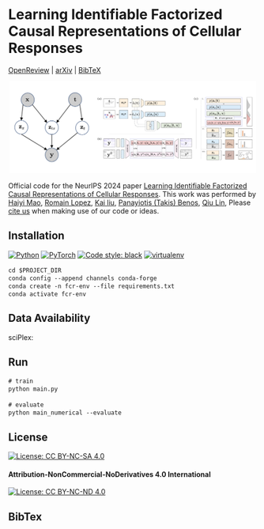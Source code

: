 # Learning Identifiable Factorized Causal Representations of Cellular Responses

[OpenReview](https://openreview.net/forum?id=AhlaBDHMQh) |
[arXiv](https://arxiv.org/abs/***) |
[BibTeX](#bibtex)

<p align="center">
    <img alt="Learning Identifiable Factorized Causal Representations of Cellular Responses" src="assets/examples.png" width="500">
</p>

Official code for the NeurIPS 2024 paper [ Learning Identifiable Factorized Causal Representations of Cellular Responses](https://openreview.net/forum?id=AhlaBDHMQh). This work was performed by
[Haiyi Mao](https://harrymao1011.github.io/),
[Romain Lopez](https://romain-lopez.github.io/),
[Kai liu](),
[Panayiotis (Takis) Benos](),
[Qiu Lin](https://lquvatexas.github.io/),
Please [cite us](#bibtex) when making use of our code or ideas.

## Installation
<p align="left">
    <a href="https://www.python.org/downloads/"><img alt="Python" src="https://img.shields.io/badge/python-3.9-blue.svg"></a>
    <a href="https://pytorch.org/get-started/previous-versions/"><img alt="PyTorch" src="https://img.shields.io/badge/PyTorch-1.3.1-orange.svg"></a>
    <a href="https://black.readthedocs.io/en/stable/"><img alt="Code style: black" src="https://img.shields.io/badge/code%20style-black-000000.svg"></a>
    <a href="https://anaconda.org/anaconda/conda"><img alt="virtualenv" src="https://img.shields.io/badge/virtualenv-conda-green.svg"></a>
</p>

```shell
cd $PROJECT_DIR
conda config --append channels conda-forge
conda create -n fcr-env --file requirements.txt
conda activate fcr-env
```


## Data Availability
sciPlex: 


## Run
```shell
# train
python main.py

# evaluate
python main_numerical --evaluate
```

## License
[![License: CC BY-NC-SA 4.0](https://img.shields.io/badge/License-CC_BY--NC--SA_4.0-lightgrey.svg)](https://creativecommons.org/licenses/by-nc-sa/4.0/)  
<!-- `[![License: CC BY-NC-SA 4.0](https://img.shields.io/badge/License-CC_BY--NC--SA_4.0-lightgrey.svg)](https://creativecommons.org/licenses/by-nc-sa/4.0/)` -->
#### Attribution-NonCommercial-NoDerivatives 4.0 International
[![License: CC BY-NC-ND 4.0](https://licensebuttons.net/l/by-nc-nd/4.0/80x15.png)](https://creativecommons.org/licenses/by-nc-nd/4.0/)  
<!-- `[![License: CC BY-NC-ND 4.0](https://licensebuttons.net/l/by-nc-nd/4.0/80x15.png)](https://creativecommons.org/licenses/by-nc-nd/4.0/)`   -->


<!-- ## Multimodal Experiment

Download the dataset [Multimodal3DIdent](https://zenodo.org/records/7678231) [Daunhawer et al. ICLR 2023]:
```shell
# download and extract the dataset
$ wget https://zenodo.org/record/7678231/files/m3di.tar.gz
$ tar -xzf m3di.tar.gz
```
Training and evaluation:
```shell
# train a model with three input views (img0, img1, txt0)
python main_multimodal.py --dataroot "$PATH_TO_DATA"  --dataset "multimodal3di"

# evaluate
python main_multimodal --dataroot "$PATH_TO_DATA" --dataset "multimodal3di" --evaluate
```
# Acknowledgements
This implementation is built upon [multimodal-contrastive-learning](https://github.com/imantdaunhawer/multimodal-contrastive-learning) and [ssl_identifiability](https://github.com/ysharma1126/ssl_identifiability). -->

## BibTex

<!-- ```bibtex
@inproceedings{
    yao2024multiview,
    title={Multi-View Causal Representation Learning with Partial Observability},
    author={Dingling Yao and Danru Xu and S{\'e}bastien Lachapelle and Sara Magliacane and Perouz Taslakian and Georg Martius and Julius von K{\"u}gelgen and Francesco Locatello},
    booktitle={The Twelfth International Conference on Learning Representations},
    year={2024},
    url={https://openreview.net/forum?id=OGtnhKQJms}
}
``` -->
